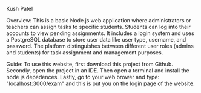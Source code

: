 Kush Patel

Overview: This is a basic Node.js web application where administrators or teachers can assign tasks to specific students. Students can log into their accounts to view pending assignments. It includes a login system and uses a PostgreSQL database to store user data like user type, username, and password. 
The platform distinguishes between different user roles (admins and students) for task assignment and management purposes.

Guide: To use this website, first download this project from Github. Secondly, open the project in an IDE. Then open a terminal and install the node js depedences. 
Lastly, go to your web brower and type: "localhost:3000/exam" and this is put you on the login page of the website. 
